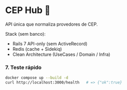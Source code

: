 # CEP Hub 📨

API única que normaliza provedores de CEP.

Stack (sem banco):
* Rails 7 API-only (sem ActiveRecord)
* Redis (cache + Sidekiq)
* Clean Architecture (UseCases / Domain / Infra)


### 7. Teste rápido

```bash
docker compose up --build -d
curl http://localhost:3000/health   # => {"ok":true}

